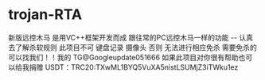 # trojan-RTA
新版远控木马
是用VC++框架开发而成
跟往常的PC远控木马一样的功能 --
认真去了解杀软规则 此项目不可 键盘记录 摄像头 否则 无法进行相应免杀
需要免杀的可以找我们！！我的 TG@Googleupdate051666
如果此项目对你很有帮助也可以给我捐赠 USDT：TRC20:TXwML1BYQ5VuXA5nistLSUMjZ3iTWku1ez
